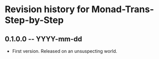 # Revision history for Monad-Trans-Step-by-Step

## 0.1.0.0 -- YYYY-mm-dd

* First version. Released on an unsuspecting world.
